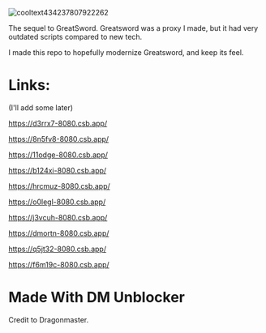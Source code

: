 ![cooltext434237807922262](https://user-images.githubusercontent.com/119009502/233846585-d725d79c-6e1a-4b29-b2be-3f247ed6d9e5.png)

The sequel to GreatSword. Greatsword was a proxy I made, but it had very outdated scripts compared to new tech. 

I made this repo to hopefully modernize Greatsword, and keep its feel.

# Links:

(I'll add some later)

https://d3rrx7-8080.csb.app/

https://8n5fv8-8080.csb.app/

https://11odge-8080.csb.app/

https://b124xi-8080.csb.app/

https://hrcmuz-8080.csb.app/

https://o0legl-8080.csb.app/

https://j3vcuh-8080.csb.app/

https://dmortn-8080.csb.app/

https://q5jt32-8080.csb.app/

https://f6m19c-8080.csb.app/

# Made With DM Unblocker

Credit to Dragonmaster.
